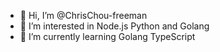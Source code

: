 - 👋 Hi, I’m @ChrisChou-freeman
- 👀 I’m interested in Node.js Python and Golang
- 🌱 I’m currently learning Golang TypeScript

<!---
ChrisChou-freeman/ChrisChou-freeman is a ✨ special ✨ repository because its `README.md` (this file) appears on your GitHub profile.
You can click the Preview link to take a look at your changes.
--->

